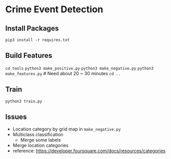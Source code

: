 # Crime Event Detection

## Install Packages

`pip3 install -r requires.txt`

## Build Features

`cd tools`
`python3 make_positive.py`
`python3 make_negative.py`
`python3 make_features.py` # Need about 20 ~ 30 minutes
`cd ..`

## Train

`python3 train.py`

## Issues

- Location category by grid map in `make_negative.py`
- Multiclass classification
  - Merge some labels
- Merge location categories
 - reference: https://developer.foursquare.com/docs/resources/categories
